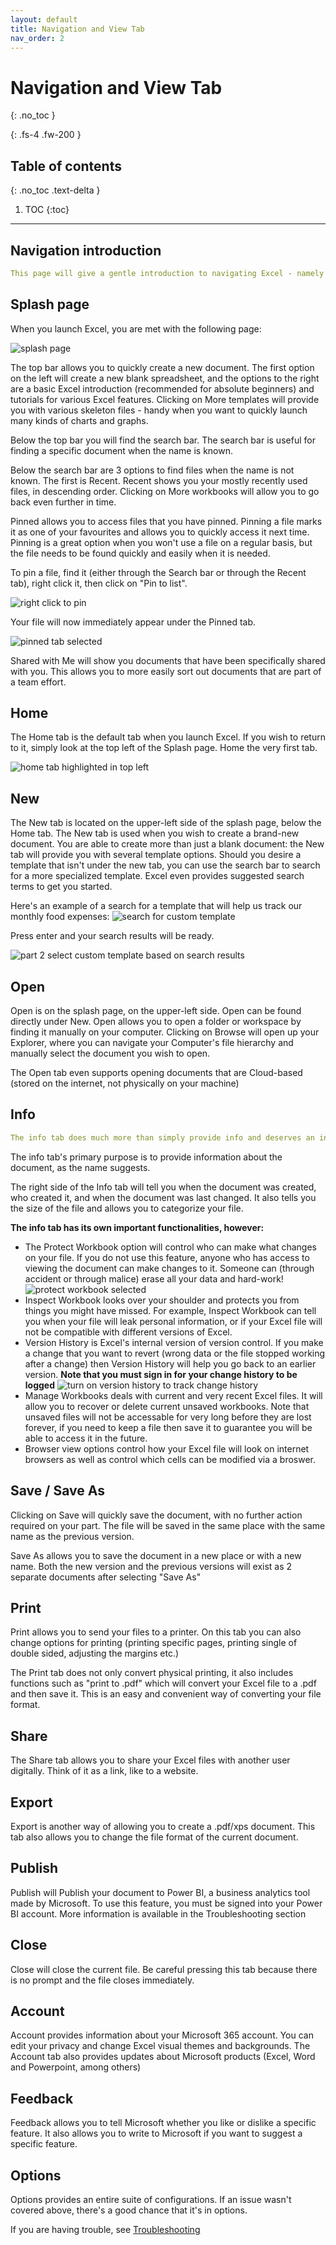 ```yaml
---
layout: default
title: Navigation and View Tab
nav_order: 2
---
```


# Navigation and View Tab
{: .no_toc }

{: .fs-4 .fw-200 }

## Table of contents
{: .no_toc .text-delta }

1. TOC
{:toc}

---


## Navigation introduction

```yaml
This page will give a gentle introduction to navigating Excel - namely the splash page and home page.
```

## Splash page


 When you launch Excel, you are met with the following page:
 
 ![splash page](https://github.com/hannah019/excel-instructions/blob/gh-pages/assets/images/navigation_image1.png?raw=true)
    
The top bar allows you to quickly create a new document. The first option on the left will create a new blank spreadsheet, and the options to the right are a basic Excel introduction (recommended for absolute beginners) and tutorials for various Excel features. Clicking on More templates will provide you with various skeleton files - handy when you want to quickly launch many kinds of charts and graphs.
    
Below the top bar you will find the search bar. The search bar is useful for finding a specific document when the name is known. 
    
Below the search bar are 3 options to find files when the name is not known. The first is Recent. Recent shows you your mostly recently used files, in descending order. Clicking on More workbooks will allow you to go back even further in time.
    
Pinned allows you to access files that you have pinned. Pinning a file marks it as one of your favourites and allows you to quickly access it next time. Pinning is a great option when you won't use a file on a regular basis, but the file needs to be found quickly and easily when it is needed. 
    
To pin a file, find it (either through the Search bar or through the Recent tab), right click it, then click on "Pin to list".

![right click to pin](https://github.com/hannah019/excel-instructions/blob/gh-pages/assets/images/navigation_image2.png?raw=true)
 
 Your file will now immediately appear under the Pinned tab.
 
![pinned tab selected](https://github.com/hannah019/excel-instructions/blob/gh-pages/assets/images/navigation_image3.png?raw=true)
    
Shared with Me will show you documents that have been specifically shared with you. This allows you to more easily sort out documents that are part of a team effort.
    

## Home

The Home tab is the default tab when you launch Excel. If you wish to return to it, simply look at the top left of the Splash page. Home the very first tab.

![home tab highlighted in top left](https://github.com/hannah019/excel-instructions/blob/0bc88c2ce9c5050c778fb2b0848068713f35fdbe/assets/images/navigation_image4.png?raw=true)


## New

The New tab is located on the upper-left side of the splash page, below the Home tab. The New tab is used when you wish to create a brand-new document. You are able to create more than just a blank document:  the New tab will provide you with several template options. Should you desire a template that isn't under the new tab, you can use the search bar to search for a more specialized template. Excel even provides suggested search terms to get you started.

Here's an example of a search for a template that will help us track our monthly food expenses:
![search for custom template](https://github.com/hannah019/excel-instructions/blob/59ca59f1b141d4478f6b979cd1520df220a8c551/assets/images/navigation_image5.png?raw=true)

Press enter and your search results will be ready.

![part 2 select custom template based on search results](https://github.com/hannah019/excel-instructions/blob/48b3d1cfa5690fe5300d1b1d8b1715a3f2eb5091/assets/images/navigation_image6.png?raw=true)

## Open

Open is on the splash page, on the upper-left side. Open can be found directly under New. Open allows you to open a folder or workspace by finding it manually on your computer. 
Clicking on Browse will open up your Explorer, where you can navigate your Computer's file hierarchy and manually select the document you wish to open.

The Open tab even supports opening documents that are Cloud-based (stored on the internet, not physically on your machine)

## Info

```yaml
The info tab does much more than simply provide info and deserves an investigation!
```

The info tab's primary purpose is to provide information about the document, as the name suggests.

The right side of the Info tab will tell you when the document was created, who created it, and when the document was last changed.
It also tells you the size of the file and allows you to categorize your file.

**The info tab has its own important functionalities, however:**

- The Protect Workbook option will control who can make what changes on your file. If you do not use this feature, anyone who has access to viewing the document can make changes to it. Someone can (through accident or through malice) erase all your data and hard-work!
![protect workbook selected](https://github.com/hannah019/excel-instructions/blob/ac1ea39c96afd81148ae73936f4fcb71662e228e/assets/images/navigation_image7.png?raw=true)
- Inspect Workbook looks over your shoulder and protects you from things you might have missed. For example, Inspect Workbook can tell you when your file will leak personal information, or if your Excel file will not be compatible with different versions of Excel.
- Version History is Excel's internal version of version control. If you make a change that you want to revert (wrong data or the file stopped working after a change) then Version History will help you go back to an earlier version. **Note that you must sign in for your change history to be logged**
![turn on version history to track change history](https://github.com/hannah019/excel-instructions/blob/21b2cdccaf3af5af5a93e1b39276c1746b800de9/assets/images/navigation_image8.png?raw=true)
- Manage Workbooks deals with current and very recent Excel files. It will allow you to recover or delete current unsaved workbooks. Note that unsaved files will not be accessable for very long before they are lost forever, if you need to keep a file then save it to guarantee you will be able to access it in the future.
- Browser view options control how your Excel file will look on internet browsers as well as control which cells can be modified via a broswer.                    



## Save / Save As

Clicking on Save will quickly save the document, with no further action required on your part. The file will be saved in the same place with the same name as the previous version.

Save As allows you to save the document in a new place or with a new name. Both the new version and the previous versions will exist as 2 separate documents after selecting "Save As"

## Print

Print allows you to send your files to a printer. On this tab you can also change options for printing (printing specific pages, printing single of double sided, adjusting the margins etc.)

The Print tab does not only convert physical printing, it also includes functions such as "print to .pdf" which will convert your Excel file to a .pdf and then save it. This is an easy and convenient way of converting your file format.

## Share

The Share tab allows you to share your Excel files with another user digitally. Think of it as a link, like to a website.

## Export

Export is another way of allowing you to create a .pdf/xps document. This tab also allows you to change the file format of the current document.

## Publish

Publish will Publish your document to Power BI, a business analytics tool made by Microsoft. To use this feature, you must be signed into your Power BI account. More information is available in the Troubleshooting section

## Close

Close will close the current file. Be careful pressing this tab because there is no prompt and the file closes immediately.

## Account

Account provides information about your Microsoft 365 account. You can edit your privacy and change Excel visual themes and backgrounds. The Account tab also provides updates about Microsoft products (Excel, Word and Powerpoint, among others)


## Feedback

Feedback allows you to tell Microsoft whether you like or dislike a specific feature. It also allows you to write to Microsoft if you want to suggest a specific feature.

## Options
Options provides an entire suite of configurations. If an issue wasn't covered above, there's a good chance that it's in options.

If you are having trouble, see [Troubleshooting](https://hannah019.github.io/excel-instructions/docs/index-test/)
